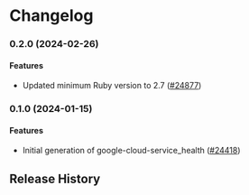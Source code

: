 # Changelog

### 0.2.0 (2024-02-26)

#### Features

* Updated minimum Ruby version to 2.7 ([#24877](https://github.com/googleapis/google-cloud-ruby/issues/24877)) 

### 0.1.0 (2024-01-15)

#### Features

* Initial generation of google-cloud-service_health ([#24418](https://github.com/googleapis/google-cloud-ruby/issues/24418)) 

## Release History
